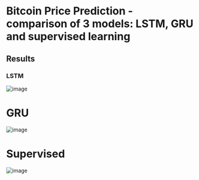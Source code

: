 # Bitcoin Price Prediction - comparison of 3 models: LSTM, GRU and supervised learning
## Results
### LSTM
![image](https://github.com/tamara-kostova/BitcoinPrediction-ML/assets/90916955/8bbd40d4-07c8-4ff2-9757-66a3187aa7d8)
# GRU
![image](https://github.com/tamara-kostova/BitcoinPrediction-ML/assets/90916955/36024f01-df2c-4705-b10e-d712448b132a)
# Supervised
![image](https://github.com/tamara-kostova/BitcoinPrediction-ML/assets/90916955/0a222f7f-6693-4004-8950-f1195a4f3a5f)
